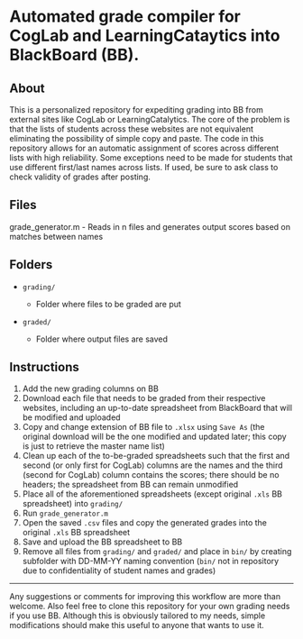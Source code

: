 # Automated grade compiler for CogLab and LearningCataytics into BlackBoard (BB). 

## About

This is a personalized repository for expediting grading into BB from external sites like CogLab or LearningCatalytics. The core of the problem is that the lists of students across these websites are not equivalent eliminating the possibility of simple copy and paste. The code in this repository allows for an automatic assignment of scores across different lists with high reliability. Some exceptions need to be made for students that use different first/last names across lists. If used, be sure to ask class to check validity of grades after posting. 

## Files

grade_generator.m
	- Reads in n files and generates output scores based on matches between names

## Folders

- `grading/`
	- Folder where files to be graded are put

- `graded/`
	- Folder where output files are saved


## Instructions

1. Add the new grading columns on BB
2. Download each file that needs to be graded from their respective websites, including an up-to-date spreadsheet from BlackBoard that will be modified and uploaded
3. Copy and change extension of BB file to `.xlsx` using `Save As` (the original download will be the one modified and updated later; this copy is just to retrieve the master name list)
4. Clean up each of the to-be-graded spreadsheets such that the first and second (or only first for CogLab) columns are the names and the third (second for CogLab) column contains the scores; there should be no headers; the spreadsheet from BB can remain unmodified
5. Place all of the aforementioned spreadsheets (except original `.xls` BB spreadsheet) into `grading/`
6. Run `grade_generator.m`
7. Open the saved `.csv` files and copy the generated grades into the original `.xls` BB spreadsheet
8. Save and upload the BB spreadsheet to BB
9. Remove all files from `grading/` and `graded/` and place in `bin/` by creating subfolder with DD-MM-YY naming convention (`bin/` not in repository due to confidentiality of student names and grades)

___

Any suggestions or comments for improving this workflow are more than welcome. Also feel free to clone this repository for your own grading needs if you use BB. Although this is obviously tailored to my needs, simple modifications should make this useful to anyone that wants to use it. 